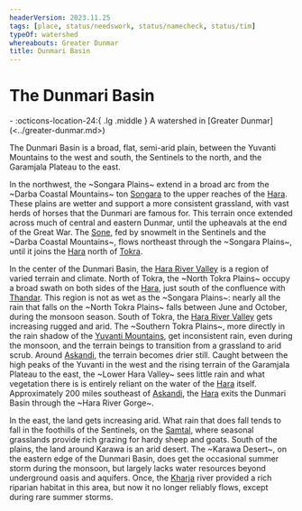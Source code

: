 ```yaml
---
headerVersion: 2023.11.25
tags: [place, status/needswork, status/namecheck, status/tim]
typeOf: watershed
whereabouts: Greater Dunmar
title: Dunmari Basin
---
```

# The Dunmari Basin
<div class="grid cards ext-narrow-margin ext-one-column" markdown>
-    :octicons-location-24:{ .lg .middle } A watershed in [Greater Dunmar](<../greater-dunmar.md>)  
</div>




The Dunmari Basin is a broad, flat, semi-arid plain, between the Yuvanti Mountains to the west and south, the Sentinels to the north, and the Garamjala Plateau to the east. 

In the northwest, the ~Songara Plains~ extend in a broad arc from the ~Darba Coastal Mountains~ ton [Songara](<../realms/dunmar/central-dunmar/songara.md>) to the upper reaches of the [Hara](<../rivers/hara-watershed/hara.md>). These plains are wetter and support a more consistent grassland, with vast herds of horses that the Dunmari are famous for. This terrain once extended across much of central and eastern Dunmar, until the upheavals at the end of the Great War. The [Sone](<../rivers/hara-watershed/sone.md>), fed by snowmelt in the Sentinels and the ~Darba Coastal Mountains~, flows northeast through the ~Songara Plains~, until it joins the [Hara](<../rivers/hara-watershed/hara.md>) north of [Tokra](<../realms/dunmar/central-dunmar/tokra/tokra.md>). 

In the center of the Dunmari Basin, the [Hara River Valley](<./hara-river-valley.md>) is a region of varied terrain and climate. North of Tokra, the ~North Tokra Plains~ occupy a broad swath on both sides of the [Hara](<../rivers/hara-watershed/hara.md>), just south of the confluence with [Thandar](<../rivers/hara-watershed/thandar.md>). This region is not as wet as the ~Songara Plains~: nearly all the rain that falls on the ~North Tokra Plains~ falls between June and October, during the monsoon season. South of Tokra, the [Hara River Valley](<./hara-river-valley.md>) gets increasing rugged and arid. The ~Southern Tokra Plains~, more directly in the rain shadow of the [Yuvanti Mountains](<../yuvanti-mountains.md>), get inconsistent rain, even during the monsoon, and the terrain beings to transition from a grassland to arid scrub. Around [Askandi](<../realms/dunmar/central-dunmar/askandi.md>), the terrain becomes drier still. Caught between the high peaks of the Yuvanti in the west and the rising terrain of the Garamjala Plateau to the east, the ~Lower Hara Valley~ sees little rain and what vegetation there is is entirely reliant on the water of the [Hara](<../rivers/hara-watershed/hara.md>) itself. Approximately 200 miles southeast of [Askandi](<../realms/dunmar/central-dunmar/askandi.md>), the [Hara](<../rivers/hara-watershed/hara.md>) exits the Dunmari Basin through the ~Hara River Gorge~.

In the east, the land gets increasing arid. What rain that does fall tends to fall in the foothills of the Sentinels, on the [Samtal](<./samtal.md>), where seasonal grasslands provide rich grazing for hardy sheep and goats. South of the plains, the land around Karawa is an arid desert. The ~Karawa Desert~, on the eastern edge of the Dunmari Basin, does get the occasional summer storm during the monsoon, but largely lacks water resources beyond underground oasis and aquifers. Once, the [Kharja](<../../istaros-watershed/rivers/kharja.md>) river provided a rich riparian habitat in this area, but now it no longer reliably flows, except during rare summer storms. 

